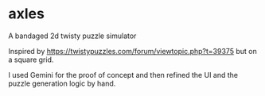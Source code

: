 # axles
A bandaged 2d twisty puzzle simulator

Inspired by https://twistypuzzles.com/forum/viewtopic.php?t=39375 but on a square grid.

I used Gemini for the proof of concept and then refined the UI and the puzzle generation logic by hand.
